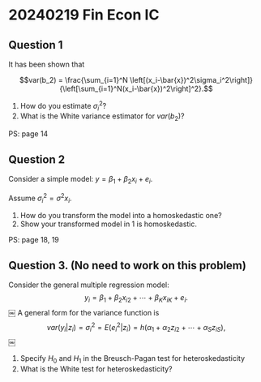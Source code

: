 # 20240219 Fin Econ IC


## Question 1

It has been shown that 

$$var(b_2) = \frac{\sum_{i=1}^N \left[(x_i-\bar{x})^2\sigma_i^2\right]}{\left[\sum_{i=1}^N(x_i-\bar{x})^2\right]^2}.$$

1. How do you estimate $\sigma_i^2$?
2. What is the White variance estimator for $var(b_2)$?

PS: page 14

## Question 2



Consider a simple model: $y=\beta_1+\beta_2 x_i + e_i$.

Assume $\sigma_i^2 = \sigma^2 x_i$. 

1. How do you transform the model into a homoskedastic one?
2. Show your transformed model in 1 is homoskedastic.

PS: page 18, 19

## Question 3. (No need to work on this problem)


Consider the general multiple regression model:        $$y_i=\beta_1+\beta_2x_{i2}+\cdots+\beta_K x_{iK}+e_i.$$                                  ￼
A general form for the variance function is          $$var(y_i|z_i) =\sigma_i^2= E(e_i^2|z_i)=h(\alpha_1+\alpha_2 z_{i2}+\cdots+\alpha_S z_{iS}),$$            ￼

1. Specify $H_0$ and $H_1$ in the Breusch-Pagan test for heteroskedasticity
2. What is the White test for heteroskedasticity? 


